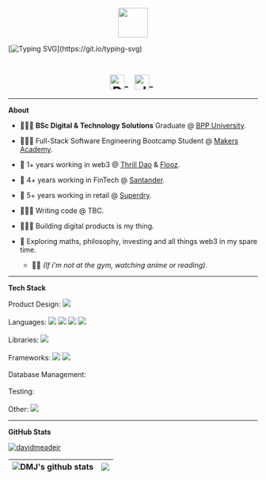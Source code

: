 <div align="center">
  <br /> 
    <img  align="center" src="https://media.giphy.com/media/aExP3YOqb6ImBe5HG2/giphy.gif" width="60">
</div>
 
[![Typing SVG](https://readme-typing-svg.herokuapp.com?font=Consolas&size=25&color=6ad20b&center=true&vCenter=true&width=900&height=60&lines=David+Meade+Jr.;Programmer.;Specialising+in+full-stack+blockchain+engineering;and+product+design.;Passionate+about+building+products+in+the+web3+space.)](https://git.io/typing-svg)

<h1 align="center" style="text-decoration: none;">
<a href="https://www.linkedin.com/in/davidmeadejr/">
  <img align="center" alt="David Meade Jr. | LinkedIn" width="30px"
   src="https://github.com/TheDudeThatCode/TheDudeThatCode/blob/master/Assets/Linkedin.svg" />
</a>
  &nbsp;
<a href="mailto:davidmeadejnrgmail.com">
  <img align="center" alt="davidmeadejr | Email" width="30px" src="https://github.com/TheDudeThatCode/TheDudeThatCode/blob/master/Assets/Gmail.svg" />
</a>
  &nbsp;
</h1>

---

**About**

* 🧑🏿‍🎓 **BSc Digital & Technology Solutions** Graduate @ [BPP University](https://www.bpp.com/).

* 🧑🏿‍💻 Full-Stack Software Engineering Bootcamp Student @ [Makers Academy](https://makers.tech/).

* 🚀 1+ years working in web3 @ [Thrill Dao](https://thrill.digital/) & [Flooz](https://docs.flooz.trade/).

* 🏦 4+ years working in FinTech @ [Santander](https://www.santander.co.uk/).

* 🏬 5+ years working in retail @ [Superdry](https://www.superdry.com/).

* 🧑🏿‍💻 Writing code @ TBC.

* 🙋🏿‍♂️ Building digital products is my thing.

* 🔭 Exploring maths, philosophy, investing and all things web3 in my spare time.
  * 🥷🏿 <em>(If i'm not at the gym, watching anime or reading). </em>

---

**Tech Stack**  

Product Design: <code><img src="https://img.shields.io/badge/-Figma-000000?style=flat&logo=figma&logoColor=ffffff" /></code>
<br /> 
<br /> 
Languages: <code><img src="https://img.shields.io/badge/-Ruby-000000?style=flat&logo=ruby&logoColor=e53935" /></code>
<code><img src="https://img.shields.io/badge/-JavaScript-000000?style=flat&logo=javascript&logoColor=FFCA28" /></code>
<code><img src="https://img.shields.io/badge/-TypeScript-000000?style=flat&logo=TypeScript&logoColor=719af4" /></code>
<code><img src="https://img.shields.io/badge/-Solidity-000000?style=flat&logo=solidity&logoColor=ffffff" /></code>
<br /> 
<br /> 
Libraries: <code><img src="https://img.shields.io/badge/-React-000000?style=flat&logo=react&logoColor=03AABF" /></code>
<br /> 
<br /> 
Frameworks: <code><img src="https://img.shields.io/badge/-Angular-000000?style=flat&logo=angular&logoColor=F44336"></code>
<code><img src="https://img.shields.io/badge/-Next.JS-000000?style=flat&logo=Next.JS&logoColor=white" /></code>
<br /> 
<br /> 
Database Management:  <code> </code>
<br /> 
<br />
Testing:  <code> </code>
<br /> 
<br /> 
Other: <code><img src="https://img.shields.io/badge/-git-000000?&style=flat&logo=git&logoColor=E64A19"/></code>
<!-- <code><img height="20" src="https://raw.githubusercontent.com/github/explore/80688e429a7d4ef2fca1e82350fe8e3517d3494d/topics/solidity/solidity.png"></code> -->

<!-- <!-- <code><img height="20" src="https://raw.githubusercontent.com/github/explore/80688e429a7d4ef2fca1e82350fe8e3517d3494d/topics/react/react.png"></code>
<code><img height="20" src="https://raw.githubusercontent.com/github/explore/5c058a388828bb5fde0bcafd4bc867b5bb3f26f3/topics/angular/angular.png"></code>
<code><img height="20" src="https://raw.githubusercontent.com/github/explore/80688e429a7d4ef2fca1e82350fe8e3517d3494d/topics/nodejs/nodejs.png"></code>   -->

---

**GitHub Stats**

<p align="left"> <a href="https://github.com/ryo-ma/github-profile-trophy"><img src="https://github-profile-trophy.vercel.app/?username=davidmeadejr&theme=matrix&margin-w=15&margin-h=15&column=7" alt="davidmeadejr" /></a> </p>

| <img align="center" src="https://github-readme-stats.vercel.app/api?username=davidmeadejr&show_icons=true&theme=chartreuse-dark" alt="DMJ's github stats" /></a> | <img align="center" src="https://github-readme-stats.vercel.app/api/top-langs/?username=davidmeadejr&layout=compact&theme=chartreuse-dark" /></a> |
| ------------- | ------------- |

